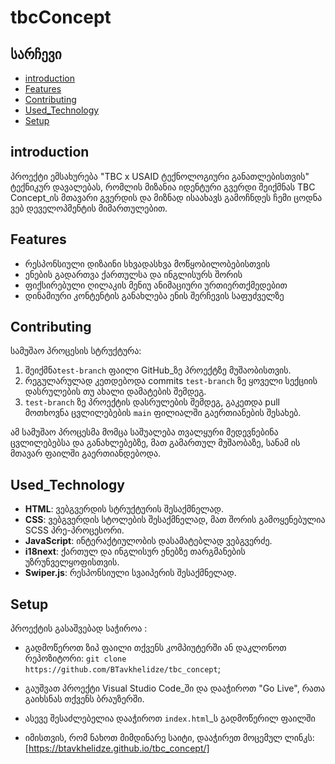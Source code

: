# tbcConcept

## სარჩევი

- [introduction](#introduction)
- [Features](#features)
- [Contributing](#Contributing)
- [Used_Technology](#Used_Technology)
- [Setup](#Setup)

## introduction

პროექტი ემსახურება "TBC x USAID ტექნოლოგიური განათლებისთვის" ტექნიკურ დავალებას, რომლის მიზანია იდენტური გვერდი შეიქმნას TBC Concept_ის მთავარი გვერდის და მიზნად ისაახავს გამოჩნდეს ჩემი ცოდნა ვებ დეველოპმენტის მიმართულებით.

## Features

- რესპონსიული დიზაინი სხვადასხვა მოწყობილობებისთვის
- ენების გადართვა ქართულსა და ინგლისურს შორის
- ფიქსირებული ღილაკის მენიუ ანიმაციური ურთიერთქმედებით
- დინამიური კონტენტის განახლება ენის შერჩევის საფუძველზე

## Contributing

სამუშაო პროცესის სტრუქტურა:

1. შეიქმნა`test-branch` ფაილი GitHub_ზე პროექტზე მუშაობისთვის.
2. რეგულარულად კეთდებოდა commits `test-branch` ზე ყოველი სექციის დასრულების თუ ახალი დამატების შემდეგ.
3. `test-branch` ზე პროექტის დასრულების შემდეგ, გაკეთდა pull მოთხოვნა ცვლილებების `main` ფილიალში გაერთიანების შესახებ.

ამ სამუშაო პროცესმა მომცა საშუალება თვალყური მედევნებინა ცვლილებებსა და განახლებებზე, მათ გამართულ მუშაობაზე, სანამ ის მთავარ ფაილში გაერთიანდებოდა.

## Used_Technology

- **HTML**: ვებგვერდის სტრუქტურის შესაქმნელად.
- **CSS**: ვებგვერდის სტოლების შესაქმნელად, მათ შორის გამოყენებულია SCSS პრე-პროცესორი.
- **JavaScript**: ინტერაქტიულობის დასამატებლად ვებგვერძე.
- **i18next**: ქართულ და ინგლისურ ენებზე თარგმანების უზრუნველყოფისთვის.
- **Swiper.js**: რესპონსიული სვაიპერის შესაქმნელად.

## Setup

პროექტის გასაშვებად საჭიროა :

- გადმოწეროთ ზიპ ფაილი თქვენს კომპიუტერში ან დაკლონოთ რეპოზიტორი: `git clone https://github.com/BTavkhelidze/tbc_concept`;
- გაუშვათ პროექტი Visual Studio Code_ში და დააჭიროთ "Go Live", რათა გაიხსნას თქვენს ბრაუზერში.
- ასევე შესაძლებელია დააჭიროთ `index.html`_ს გადმოწერილ ფაილში
  
- იმისთვის, რომ ნახოთ მიმდინარე საიტი, დააჭირეთ მოცემულ ლინკს: [https://btavkhelidze.github.io/tbc_concept/] 
